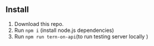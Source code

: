 ## Install

1. Download this repo.
2. Run `npm i` (install node.js dependencies)
3. Run `npm run tern-on-api`(to run testing server locally )
